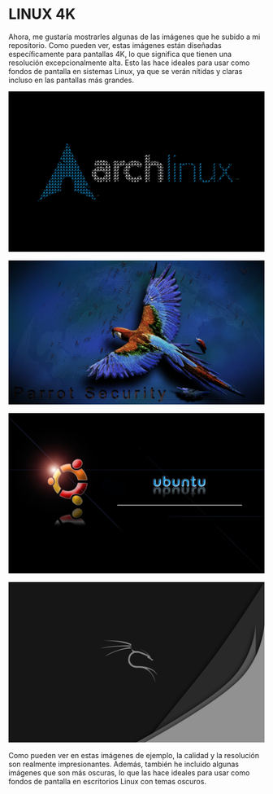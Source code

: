 # LINUX 4K

Ahora, me gustaría mostrarles algunas de las imágenes que he subido a mi repositorio. Como pueden ver, estas imágenes están diseñadas específicamente para pantallas 4K, lo que significa que tienen una resolución excepcionalmente alta. Esto las hace ideales para usar como fondos de pantalla en sistemas Linux, ya que se verán nítidas y claras incluso en las pantallas más grandes.

![archlinux](4K/1776171.png)

![parrot](4K/3069128.png)

![ubuntu](4K/5158232.jpg)

![kali](4K/1301126.png)


Como pueden ver en estas imágenes de ejemplo, la calidad y la resolución son realmente impresionantes. Además, también he incluido algunas imágenes que son más oscuras, lo que las hace ideales para usar como fondos de pantalla en escritorios Linux con temas oscuros.